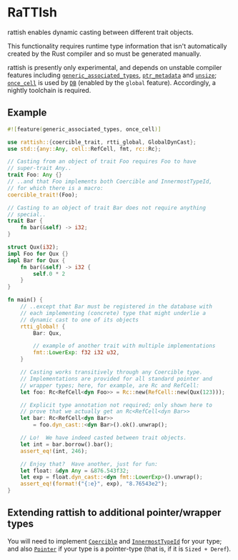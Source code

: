 # RaTTIsh

rattish enables dynamic casting between different trait objects.

This functionality requires runtime type information that isn't
automatically created by the Rust compiler and so must be generated
manually.

rattish is presently only experimental, and depends on unstable compiler
features including [`generic_associated_types`], [`ptr_metadata`] and
[`unsize`]; [`once_cell`] is used by [`DB`] (enabled by the `global`
feature).  Accordingly, a nightly toolchain is required.

## Example
```rust
#![feature(generic_associated_types, once_cell)]

use rattish::{coercible_trait, rtti_global, GlobalDynCast};
use std::{any::Any, cell::RefCell, fmt, rc::Rc};

// Casting from an object of trait Foo requires Foo to have
// super-trait Any..
trait Foo: Any {}
// ..and that Foo implements both Coercible and InnermostTypeId,
// for which there is a macro:
coercible_trait!(Foo);

// Casting to an object of trait Bar does not require anything
// special..
trait Bar {
    fn bar(&self) -> i32;
}

struct Qux(i32);
impl Foo for Qux {}
impl Bar for Qux {
    fn bar(&self) -> i32 {
        self.0 * 2
    }
}

fn main() {
    // ..except that Bar must be registered in the database with
    // each implementing (concrete) type that might underlie a
    // dynamic cast to one of its objects
    rtti_global! {
        Bar: Qux,

        // example of another trait with multiple implementations
        fmt::LowerExp: f32 i32 u32,
    }

    // Casting works transitively through any Coercible type.
    // Implementations are provided for all standard pointer and
    // wrapper types; here, for example, are Rc and RefCell:
    let foo: Rc<RefCell<dyn Foo>> = Rc::new(RefCell::new(Qux(123)));

    // Explicit type annotation not required; only shown here to
    // prove that we actually get an Rc<RefCell<dyn Bar>>
    let bar: Rc<RefCell<dyn Bar>>
        = foo.dyn_cast::<dyn Bar>().ok().unwrap();

    // Lo!  We have indeed casted between trait objects.
    let int = bar.borrow().bar();
    assert_eq!(int, 246);

    // Enjoy that?  Have another, just for fun:
    let float: &dyn Any = &876.543f32;
    let exp = float.dyn_cast::<dyn fmt::LowerExp>().unwrap();
    assert_eq!(format!("{:e}", exp), "8.76543e2");
}
```

## Extending rattish to additional pointer/wrapper types

You will need to implement [`Coercible`] and [`InnermostTypeId`] for
your type; and also [`Pointer`] if your type is a pointer-type (that
is, if it is `Sized + Deref`).

[`generic_associated_types`]: https://doc.rust-lang.org/nightly/unstable-book/language-features/generic-associated-types.html
[`once_cell`]: https://doc.rust-lang.org/nightly/unstable-book/library-features/once-cell.html
[`ptr_metadata`]: https://doc.rust-lang.org/nightly/unstable-book/library-features/ptr-metadata.html
[`unsize`]: https://doc.rust-lang.org/nightly/unstable-book/library-features/unsize.html

[`DB`]: https://docs.rs/rattish/latest/rattish/db/hash_map/static.DB.html
[`Coercible`]: https://docs.rs/rattish/latest/rattish/container/trait.Coercible.html
[`InnermostTypeId`]: https://docs.rs/rattish/latest/rattish/container/trait.InnermostTypeId.html
[`Pointer`]: https://docs.rs/rattish/latest/rattish/container/trait.Pointer.html
